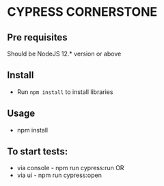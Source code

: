 # CYPRESS CORNERSTONE

## Pre requisites
Should be NodeJS 12.* version or above

## Install
- Run `npm install` to install libraries

## Usage
- npm install

## To start tests:
- via console - npm run cypress:run
OR
- via ui - npm run cypress:open